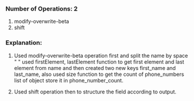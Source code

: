 ### Number of Operations: 2

1. modify-overwrite-beta
2. shift

### Explanation:

1. Used modify-overwrite-beta operation first and split the name by space " " used firstElement, lastElement function to get first element and last element from name and then created two new keys first_name and last_name, also used size function to get the count of phone_numbers list of object store it in phone_number_count.

2. Used shift operation then to structure the field according to output.